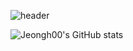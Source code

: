 ![header](https://capsule-render.vercel.app/api?type=waving&color=A3DCBE&height=300&section=header&text=Jeongh00's%20Github&fontSize=90&animation=fadeIn&fontAlignY=38&desc=Decorate%20GitHub%20Profile%20or%20any%20Repo%20like%20me!&descAlignY=51&descAlign=62)

![Jeongh00's GitHub stats](https://github-readme-stats.vercel.app/api?username=Jeongh00&show_icons=true&theme=radical)

<!--
**Jeongh00/Jeongh00** is a ✨ _special_ ✨ repository because its `README.md` (this file) appears on your GitHub profile.

Here are some ideas to get you started:

- 🔭 I’m currently working on ...
- 🌱 I’m currently learning ...
- 👯 I’m looking to collaborate on ...
- 🤔 I’m looking for help with ...
- 💬 Ask me about ...
- 📫 How to reach me: ...
- 😄 Pronouns: ...
- ⚡ Fun fact: ...
-->
